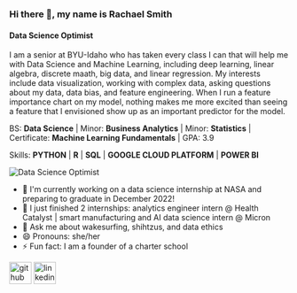 ### Hi there 👋, my name is Rachael Smith
#### Data Science Optimist

I am a senior at BYU-Idaho who has taken every class I can that will help me with Data Science and Machine Learning, including deep learning, linear algebra, discrete maath, big data, and linear regression. My interests include data visualization, working with complex data, asking questions about my data, data bias, and feature engineering.  When I run a feature importance chart on my model, nothing makes me more excited than seeing a feature that I envisioned show up as an important predictor for the model. 

BS: **Data Science** | 
Minor: **Business Analytics** | 
Minor: **Statistics** | 
Certificate: **Machine Learning Fundamentals** | 
GPA: 3.9

Skills: **PYTHON**  |  **R**  |  **SQL**  |  **GOOGLE CLOUD PLATFORM**  |  **POWER BI**

![Data Science Optimist](https://user-images.githubusercontent.com/5941284/152660618-18bef194-1b76-447e-b612-bb86875ca8b2.jpg)

- 🔭 I'm currently working on a data science internship at NASA and preparing to graduate in December 2022!
- 🌱 I just finished 2 internships: analytics engineer intern @ Health Catalyst | smart manufacturing and AI data science intern @ Micron
- 💬 Ask me about wakesurfing, shihtzus, and data ethics 
- 😄 Pronouns: she/her 
- ⚡ Fun fact: I am a founder of a charter school 


[<img src='https://cdn.jsdelivr.net/npm/simple-icons@3.0.1/icons/github.svg' alt='github' height='40'>](https://github.com/rachaelssmith)  [<img src='https://cdn.jsdelivr.net/npm/simple-icons@3.0.1/icons/linkedin.svg' alt='linkedin' height='40'>](https://www.linkedin.com/in/rachael-s-smith/)  

